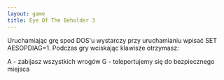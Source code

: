 ```yaml
---
layout: game
title: Eye Of The Beholder 3
---
```


Uruchamiając grę spod DOS'u wystarczy przy uruchamianiu wpisać 
SET AESOPDIAG=1. Podczas gry wciskając klawisze otrzymasz:

A	- zabijasz wszystkich wrogów
G	- teleportujemy się do bezpiecznego miejsca
